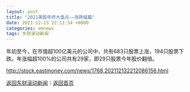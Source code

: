 ```yaml
---
layout: post
title: "2021美股年终大盘点——涨跌幅篇"
date: 2021-12-13 22:11:54 +0800
categories: emnews
tags: 东财滚动新闻
---
```


年初至今，在市值超100亿美元的公司中，共有683只股票上涨，194只股票下跌。年涨幅超100%的公司共有29家，即29只股票今年股价翻倍。

<http://stock.eastmoney.com/news/1768,202112132212086156.html>

[返回东财滚动新闻](//finews.withounder.com/emnews/)｜[返回首页](//finews.withounder.com/)